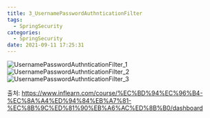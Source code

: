 ```yaml
---
title: 3_UsernamePasswordAuthnticationFilter
tags:
  - SpringSecurity
categories:
  - SpringSecurity
date: 2021-09-11 17:25:31
---
```


![UsernamePasswordAuthnticationFilter_1](/review_img/UsernamePasswordAuthnticationFilter_4/1.PNG)
![UsernamePasswordAuthnticationFilter_2](/review_img/UsernamePasswordAuthnticationFilter_4/2.PNG)
![UsernamePasswordAuthnticationFilter_3](/review_img/UsernamePasswordAuthnticationFilter_4/3.PNG)


출처: https://www.inflearn.com/course/%EC%BD%94%EC%96%B4-%EC%8A%A4%ED%94%84%EB%A7%81-%EC%8B%9C%ED%81%90%EB%A6%AC%ED%8B%B0/dashboard